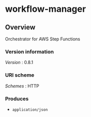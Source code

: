 # workflow-manager


<a name="overview"></a>
## Overview
Orchestrator for AWS Step Functions


### Version information
*Version* : 0.8.1


### URI scheme
*Schemes* : HTTP


### Produces

* `application/json`




